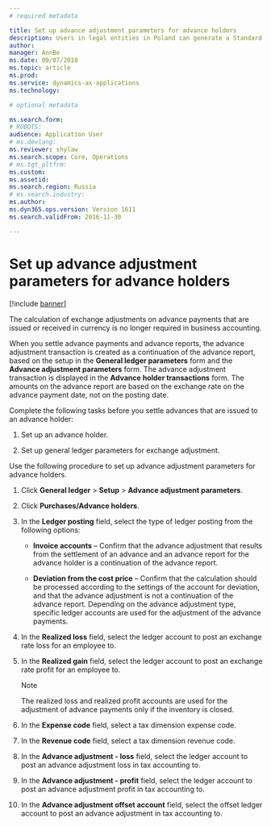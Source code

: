 ```yaml
---
# required metadata

title: Set up advance adjustment parameters for advance holders
description: Users in legal entities in Poland can generate a Standard Audit File for Tax (SAF-T) in XML format. This topic provides information about the formats for Poland. 
author: 
manager: AnnBe
ms.date: 09/07/2018
ms.topic: article
ms.prod: 
ms.service: dynamics-ax-applications
ms.technology: 

# optional metadata

ms.search.form: 
# ROBOTS: 
audience: Application User
# ms.devlang: 
ms.reviewer: shylaw
ms.search.scope: Core, Operations
# ms.tgt_pltfrm: 
ms.custom: 
ms.assetid: 
ms.search.region: Russia
# ms.search.industry: 
ms.author: 
ms.dyn365.ops.version: Version 1611
ms.search.validFrom: 2016-11-30

---
```


# Set up advance adjustment parameters for advance holders

[!include [banner](../includes/banner.md)]

The calculation of exchange adjustments on advance payments that are issued or received in currency is no longer required in business accounting.

When you settle advance payments and advance reports, the advance adjustment transaction is created as a continuation of the advance report, based on the setup in the **General ledger parameters** form and the **Advance adjustment parameters** form. The advance adjustment transaction is displayed in the **Advance holder transactions** form. The amounts on the advance report are based on the exchange rate on the advance payment date, not on the posting date.

Complete the following tasks before you settle advances that are issued to an advance holder:

1.  Set up an advance holder. 

2.  Set up general ledger parameters for exchange adjustment.

Use the following procedure to set up advance adjustment parameters for advance holders.

1.  Click **General ledger** \> **Setup** \> **Advance adjustment parameters**.

2.  Click **Purchases/Advance holders**.

3.  In the **Ledger posting** field, select the type of ledger posting from the following options:
    
      - **Invoice accounts** – Confirm that the advance adjustment that results from the settlement of an advance and an advance report for the advance holder is a continuation of the advance report.
    
      - **Deviation from the cost price** – Confirm that the calculation should be processed according to the settings of the account for deviation, and that the advance adjustment is not a continuation of the advance report. Depending on the advance adjustment type, specific ledger accounts are used for the adjustment of the advance payments.

4.  In the **Realized loss** field, select the ledger account to post an exchange rate loss for an employee to.

5.  In the **Realized gain** field, select the ledger account to post an exchange rate profit for an employee to.
    
    > [!NOTE]
    > The realized loss and realized profit accounts are used for the adjustment of advance payments only if the inventory is closed.

6.  In the **Expense code** field, select a tax dimension expense code.

7.  In the **Revenue code** field, select a tax dimension revenue code.

8.  In the **Advance adjustment - loss** field, select the ledger account to post an advance adjustment loss in tax accounting to.

9.  In the **Advance adjustment - profit** field, select the ledger account to post an advance adjustment profit in tax accounting to.

10. In the **Advance adjustment offset account** field, select the offset ledger account to post an advance adjustment in tax accounting to.
